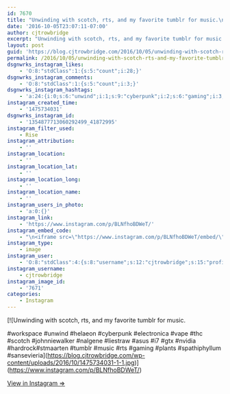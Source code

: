 ```yaml
---
id: 7670
title: "Unwinding with scotch, rts, and my favorite tumblr for music.\n\n#workspace #unwind #helaeon #cyberpunk #electronica #vape #thc #scotch #johnniewalker #nalgene #liestraw #asus #i7 #gtx #nvidia #hardrock#stmaarten #tumblr #music #rts #gaming #plants #spathiphyllum #sansevieria"
date: '2016-10-05T23:07:11-07:00'
author: cjtrowbridge
excerpt: "Unwinding with scotch, rts, and my favorite tumblr for music.\n\n#workspace #unwind #helaeon #cyberpunk #electronica #vape #thc #scotch #johnniewalker #nalgene #liestraw #asus #i7 #gtx #nvidia #hardrock#stmaarten #tumblr #music #rts #gaming #plants #spathiphyllum #sansevieria"
layout: post
guid: 'https://blog.cjtrowbridge.com/2016/10/05/unwinding-with-scotch-rts-and-my-favorite-tumblr-for-music-workspace-unwind-helaeon-cyberpunk-electronica-vape-thc-scotch-johnniewalker-nalgene-liestraw-asus-i7-gtx-nvidia-hardrock/'
permalink: /2016/10/05/unwinding-with-scotch-rts-and-my-favorite-tumblr-for-music-workspace-unwind-helaeon-cyberpunk-electronica-vape-thc-scotch-johnniewalker-nalgene-liestraw-asus-i7-gtx-nvidia-hardrock/
dsgnwrks_instagram_likes:
    - 'O:8:"stdClass":1:{s:5:"count";i:28;}'
dsgnwrks_instagram_comments:
    - 'O:8:"stdClass":1:{s:5:"count";i:3;}'
dsgnwrks_instagram_hashtags:
    - 'a:24:{i:0;s:6:"unwind";i:1;s:9:"cyberpunk";i:2;s:6:"gaming";i:3;s:4:"vape";i:4;s:6:"nvidia";i:5;s:11:"sansevieria";i:6;s:2:"i7";i:7;s:6:"tumblr";i:8;s:4:"asus";i:9;s:3:"rts";i:10;s:7:"helaeon";i:11;s:13:"spathiphyllum";i:12;s:7:"nalgene";i:13;s:13:"johnniewalker";i:14;s:11:"electronica";i:15;s:6:"scotch";i:16;s:9:"stmaarten";i:17;s:6:"plants";i:18;s:5:"music";i:19;s:9:"workspace";i:20;s:8:"liestraw";i:21;s:3:"gtx";i:22;s:8:"hardrock";i:23;s:3:"thc";}'
instagram_created_time:
    - '1475734031'
dsgnwrks_instagram_id:
    - '1354877713060292499_41872995'
instagram_filter_used:
    - Rise
instagram_attribution:
    - ''
instagram_location:
    - ''
instagram_location_lat:
    - ''
instagram_location_long:
    - ''
instagram_location_name:
    - ''
instagram_users_in_photo:
    - 'a:0:{}'
instagram_link:
    - 'https://www.instagram.com/p/BLNfhoBDWeT/'
instagram_embed_code:
    - "\n<iframe src=\"https://www.instagram.com/p/BLNfhoBDWeT/embed/\" width=\"612\" height=\"710\" frameborder=\"0\" scrolling=\"no\" allowtransparency=\"true\" class=\"insta-image-embed\"></iframe>\n"
instagram_type:
    - image
instagram_user:
    - 'O:8:"stdClass":4:{s:8:"username";s:12:"cjtrowbridge";s:15:"profile_picture";s:96:"https://scontent.cdninstagram.com/t51.2885-19/s150x150/13724650_1188772791164794_142557231_a.jpg";s:2:"id";s:8:"41872995";s:9:"full_name";s:13:"CJ Trowbridge";}'
instagram_username:
    - cjtrowbridge
instagram_image_id:
    - '7671'
categories:
    - Instagram
---
```


[![Unwinding with scotch, rts, and my favorite tumblr for music.

#workspace #unwind #helaeon #cyberpunk #electronica #vape #thc #scotch #johnniewalker #nalgene #liestraw #asus #i7 #gtx #nvidia #hardrock#stmaarten #tumblr #music #rts #gaming #plants #spathiphyllum #sansevieria](https://blog.cjtrowbridge.com/wp-content/uploads/2016/10/1475734031-1-1.jpg)](https://www.instagram.com/p/BLNfhoBDWeT/)

[View in Instagram ⇒](https://www.instagram.com/p/BLNfhoBDWeT/)